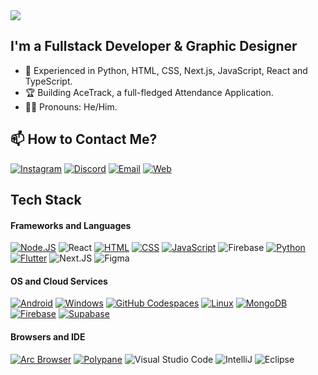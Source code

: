 <img src="https://readme-typing-svg.herokuapp.com?font=DM+Sans&weight=800&size=30&pause=250&duration=2000&color=aee1c0&width=555&lines=Hi+there!+👋,+I'm+Kaushik+Reddy;Welcome+to+my+Github+Profile+!!" />

## I'm a Fullstack Developer & Graphic Designer

- 🌱 Experienced in Python, HTML, CSS, Next.js, JavaScript, React and TypeScript.
- 🏆 Building AceTrack, a full-fledged Attendance Application.
- 👦🏻 Pronouns: He/Him.

## 📫 How to Contact Me?
[![Instagram](https://img.shields.io/badge/Instagram-38336e?style=for-the-badge&logo=instagram&logoColor=white)](https://instagram.com)
[![Discord](https://img.shields.io/badge/Discord-38336e?style=for-the-badge&logo=discord&logoColor=white)](https://instagram.com)
[![Email](https://img.shields.io/badge/Email-38336e?style=for-the-badge&logo=gmail&logoColor=white)](https://mail.google.com/mail/u/0/?fs=1&to=kaushikreddy1206@gmail.com&tf=cm)
[![Web](https://img.shields.io/badge/Portfolio-38336e?style=for-the-badge&logo=googlechrome&logoColor=white)](https://kaushikreddy.me)

## Tech Stack

#### Frameworks and Languages
[![Node.JS](https://img.shields.io/badge/Node.js-807da0?style=for-the-badge&logo=nodedotjs&logoColor=white)](https://nodejs.org)
![React](https://img.shields.io/badge/react-807da0.svg?style=for-the-badge&logo=react&logoColor=white)
[![HTML](https://img.shields.io/badge/HTML-807da0?style=for-the-badge&logo=html5&logoColor=white)](https://html.spec.whatwg.org/multipage/)
[![CSS](https://img.shields.io/badge/CSS-807da0?style=for-the-badge&logo=css3&logoColor=white)](https://w3.org/Style/CSS)
[![JavaScript](https://img.shields.io/badge/JavaScript-807da0?style=for-the-badge&logo=javascript&logoColor=white)](https://javascript.com)
![Firebase](https://img.shields.io/badge/Typescript-807da0?style=for-the-badge&logo=typescript&logoColor=white) 
[![Python](https://img.shields.io/badge/Python-807da0?&style=for-the-badge&logo=Python&logoColor=white)](https://python.org)
[![Flutter](https://img.shields.io/badge/Flutter-807da0?&style=for-the-badge&logo=Flutter&logoColor=white)](https://flutter.dev/)
![Next.JS](https://img.shields.io/badge/next.js-807da0.svg?style=for-the-badge&logo=nextdotjs&logoColor=white) 
![Figma](https://img.shields.io/badge/figma-807da0.svg?style=for-the-badge&logo=figma&logoColor=white)

#### OS and Cloud Services
[![Android](https://img.shields.io/badge/Android-097969?style=for-the-badge&logo=android&logoColor=white)](https://android.com)
[![Windows](https://img.shields.io/badge/Windows-097969?style=for-the-badge&logo=&logoColor=white)](https://microsoft.com/windows)
[![GitHub Codespaces](https://img.shields.io/badge/github%20codespaces-097969?style=for-the-badge&logo=github&logoColor=white)](https://github.com/features/codespaces)
[![Linux](https://img.shields.io/badge/linux-097969?style=for-the-badge&logo=kalilinux&logoColor=white)](https://www.linux.org/)
[![MongoDB](https://img.shields.io/badge/MongoDB_Atlas-097969?style=for-the-badge&logo=MongoDB&logoColor=white)](https://www.linux.org/)
[![Firebase](https://img.shields.io/badge/firebase-097969?style=for-the-badge&logo=firebase&logoColor=white)](https://firebase.google.com/)
[![Supabase](https://img.shields.io/badge/Supabase-097969?style=for-the-badge&logo=supabase&logoColor=white)](https://supabase.com/)

#### Browsers and IDE
[![Arc Browser](https://img.shields.io/badge/Arc_Browser-ffffff?style=for-the-badge&logo=arcbrowser&logoColor=white)](https://arc.net)
[![Polypane](https://img.shields.io/badge/Polypane-ffffff?style=for-the-badge&logo=polypane&logoColor=white)](https://polypane.app)
![Visual Studio Code](https://img.shields.io/badge/-Visual%20Studio%20Code-ffffff?style=for-the-badge&logo=visual-studio-code&logoColor=007ACC)
![IntelliJ](https://img.shields.io/badge/-IntelliJ-ffffff?style=for-the-badge&&logoColor=ffffff)
![Eclipse](https://img.shields.io/badge/-Eclipse-ffffff?style=for-the-badge&logoColor=2C2255)
